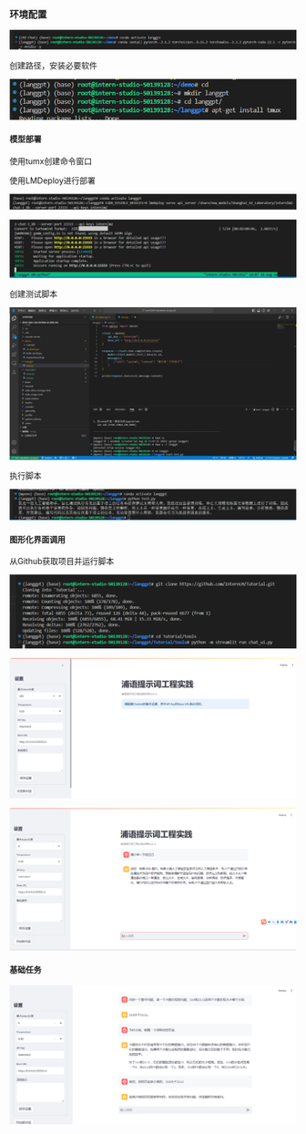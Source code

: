 ### 环境配置

<img src="assets/QQ_1724474826715.png" alt="QQ_1724474826715" style="zoom:67%;" />

创建路径，安装必要软件

![QQ_1724476026421](assets/QQ_1724476026421.png)

#### 模型部署

使用tumx创建命令窗口

使用LMDeploy进行部署

![QQ_1724476363139](assets/QQ_1724476363139.png)

![QQ_1724479664759](assets/QQ_1724479664759.png)

创建测试脚本

![QQ_1724479864109](assets/QQ_1724479864109.png)

执行脚本

![QQ_1724479931799](assets/QQ_1724479931799.png)

#### 图形化界面调用

从Github获取项目并运行脚本

![QQ_1724480033016](assets/QQ_1724480033016.png)

![QQ_1724480277650](assets/QQ_1724480277650.png)

![QQ_1724480330833](assets/QQ_1724480330833.png)

#### 基础任务

![QQ_1724481064585](assets/QQ_1724481064585.png)